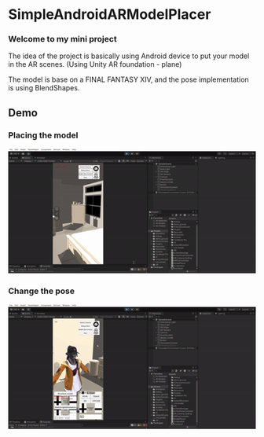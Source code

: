 # SimpleAndroidARModelPlacer
 
### Welcome to my mini project
The idea of the project is basically using Android device to put your model in the AR scenes. (Using Unity AR foundation - plane)

The model is base on a FINAL FANTASY XIV, and the pose implementation is using BlendShapes.

## Demo

### Placing the model
![image](https://github.com/OrangeEgg1937/SimpleAndroidARModelPlacer/blob/main/placeModel.gif)

### Change the pose
![image](https://github.com/OrangeEgg1937/SimpleAndroidARModelPlacer/blob/main/changePose.gif)

